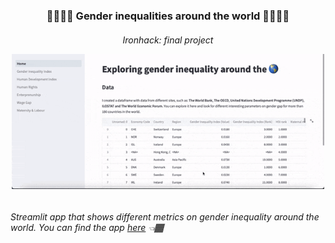 <p align="center">

  <h3 align="center"> 🚨👩🏽‍🔬 Gender inequalities around the world ⛹🏽‍♀️🚨</h3>

  <h6 align="center">
    Ironhack: final project

</p>

<center>
<img src="./images/gf_stream.gif" alt="kang" width="500"/>
</center>


###### Streamlit app that shows different metrics on gender inequality around the world. You can find the app [here]() 👈🏾
